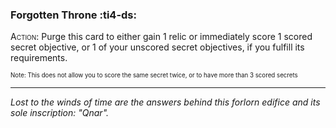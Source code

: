 ### **Forgotten Throne** :ti4-ds:

<span style="font-variant:small-caps;">Action</span>: Purge this card to either gain 1 relic or immediately score 1 scored secret objective, or 1 of your unscored secret objectives, if you fulfill its requirements.

<sup><sub>Note: This does not allow you to score the same secret twice, or to have more than 3 scored secrets</sub></sup>

---

*Lost to the winds of time are the answers behind this forlorn edifice and its sole inscription: "Qnar".*
